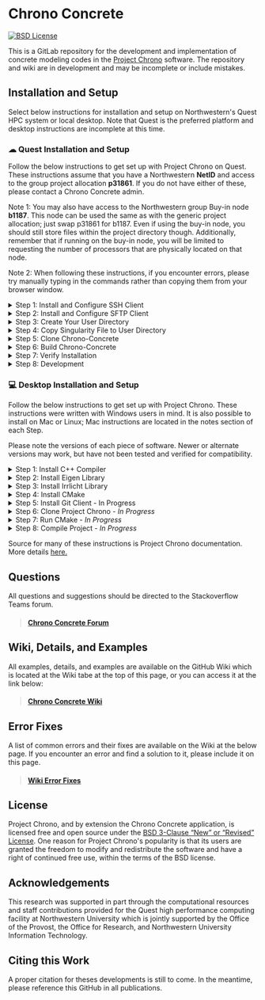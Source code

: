 # Chrono Concrete

&#x20;[![BSD License](http://www.projectchrono.org/assets/logos/chrono-bsd.svg)](LICENSE)

This is a GitLab repository for the development and implementation of concrete modeling codes in the [Project Chrono](https://www.projectchrono.org) software. The repository and wiki are in development and may be incomplete or include mistakes.

## Installation and Setup

Select below instructions for installation and setup on Northwestern's Quest HPC system or local desktop. Note that Quest is the preferred platform and desktop instructions are incomplete at this time.

### ☁ Quest Installation and Setup

Follow the below instructions to get set up with Project Chrono on Quest. These instructions assume that you have a Northwestern **NetID** and access to the group project allocation **p31861**. If you do not have either of these, please contact a Chrono Concrete admin.

Note 1: You may also have access to the Northwestern group Buy-in node **b1187**. This node can be used the same as with the generic project allocation; just swap p31861 for b1187. Even if using the buy-in node, you should still store files within the project directory though. Additionally, remember that if running on the buy-in node, you will be limited to requesting the number of processors that are physically located on that node.

Note 2: When following these instructions, if you encounter errors, please try manually typing in the commands rather than copying them from your browser window.

<details>

<summary>Step 1: Install and Configure SSH Client </summary>

Install an SSH Client

* Any SSH client should work, but we recommend PuTTY
* Download and install PuTTY from [https://www.putty.org/](https://www.putty.org/)
* After installation open PuTTY. Within the PuTTY Configuration window:
  * Enter '**quest.northwestern.edu**' for Host Name
  * Enter '**22**' for Port&#x20;
  * Enter '**Quest**' for Saved Sessions
  * Click **Save**
  * Click **Quest** which should not be added to the Session list
  * Click **Open**
* A new SSH window will open. In this window login with your Northwestern NetID and password

</details>

<details>

<summary>Step 2: Install and Configure SFTP Client</summary>

Install an SFTP Client

* Any SFTP client should work, but we recommend FileZilla
* Download and install FileZilla Client from [https://filezilla-project.org/](https://filezilla-project.org/)
* After installation open FileZilla. Within the FileZilla window:
  * Click **File** and then **Site Manager...**
  * In the opened window click **New Site** and enter 'Quest' for the name
  * Enter '**quest.northwestern.edu**' for Host&#x20;
  * Enter '**22**' for Port&#x20;
  * Enter your NetID for **User** and password for **Password**
  * Click **New Bookmark** and enter 'Projects' for the name
  * Choose any Local directory that you want
  * Enter '**/projects/p31861**' for Remote directory
  * Click **OK**
  * Click **File** and then **Site Manager...**
  * Click **Connect**
* The remote site on the right side of your window should automatically connect to the Quest Project Chrono Project and you should see a folder called **Singularity Container**

</details>

<details>

<summary>Step 3: Create Your User Directory</summary>

Create a directory for all of your developments and testing. No files/folders should be created or changed at the top-most '/projects/p31861' directory.

* Within FileZilla, enter the **Users** folder&#x20;
* Right click in the '/projects/p31861/Users' folder and select **Create Directory and Enter It**
* Name the folder with your name in the following format **LastnameFirstname**

</details>

<details>

<summary>Step 4: Copy Singularity File to User Directory</summary>

Copy the SIF file into your User Directory

* In the SSH window run the following command, being sure to replace **LastnameFirstname** with your correct directory name

<pre><code><strong>cp /projects/p31861/SingularityContainer/project-chrono-dependencies-with-intel-mkl.sif /projects/p31861/Users/LastnameFirstname 
</strong></code></pre>

</details>

<details>

<summary>Step 5: Clone Chrono-Concrete</summary>

Clone the Project Chrono GitHub into your User Directory

* In the SSH window cd into your User Directory with the following command, being sure to replace **LastnameFirstname** with your correct directory name&#x20;

<pre><code><strong>cd /projects/p31861/Users/LastnameFirstname
</strong></code></pre>

* Clone the GitHub project here with the following command

```
git clone https://github.com/Concrete-Chrono-Development/chrono-concrete.git
```

* Pull updates to GitHub project - Make sure to manually type in these commands or they may not work when copy-pasted.

```
cd chrono-concrete
git pull https://github.com/Concrete-Chrono-Development/chrono-concrete.git
git submodule init​
git submodule update
```

</details>

<details>

<summary>Step 6: Build Chrono-Concrete</summary>

Copy example make script, edit, and build Project Chrono

* Copy example make script to User Directory, being sure to replace **LastnameFirstname** with your correct directory name&#x20;

<pre><code><strong>cp /projects/p31861/ExampleScripts/submit_chrono_make.sh /projects/p31861/Users/LastnameFirstname 
</strong></code></pre>

* Navigate to the newly copied 'submit\_chrono\_make.sh' file in FileZilla and double-click on it to edit. Change all instances of **LastnameFirstname** in the file to your appropriate directory and save/upload editted file back to Quest
* In your SSH client navigate to your User Directory and run the following command to submit job

```
sbatch submit_chrono_make.sh
```

You can check the status of your job with the command, being sure to replace **NetID** with your NetID:

```
squeue -u NetID
```

Once the job has completed, proceed to Step 7.

</details>

<details>

<summary>Step 7: Verify Installation</summary>

Verify proper installation of Chrono-Concrete by running a test job with MPI

* Copy example make script to User Directory, being sure to replace **LastnameFirstname** with your correct directory name&#x20;

```
cp /projects/p31861/ExampleScripts/example_submit_mpi.sh /projects/p31861/Users/LastnameFirstname 
```

* Navigate to the newly copied 'submit\_chrono\_make.sh' file in FileZilla and double-click on it to edit. Change all instances of **LastnameFirstname** in the file to your appropriate directory and save/upload editted file back to Quest
* Make an output directory, being sure to replace **LastnameFirstname** with your correct directory name&#x20;

```
mkdir /projects/p31861/Users/LastnameFirstname/outdir
```

* In your SSH client navigate to your User Directory and run the following command to submit job

```
sbatch example_submit_mpi.sh
```

You can check the status of your job with the command, being sure to replace **NetID** with your NetID:

```
squeue -u NetID
```

Once the job has completed, open the outlog file in your User Directory and confirm that the simulation ran. Then navigate to the output directory (./outdir/TestJob) and confirm that several .csv files were created.&#x20;

</details>

<details>

<summary>Step 8: Development</summary>

Code within the chrono-concrete directory can be developed as needed and be pushed/pulled to the GitHub. Please read online about how git works so that you ensure you are properly developing with everyone else.&#x20;

You can modify/copy the example .sh scripts and outdir in your User Directory to help your developments.

Please **do not** edit any files outside of your User Directory.

</details>


### 💻 Desktop Installation and Setup

Follow the below instructions to get set up with Project Chrono. These instructions were written with Windows users in mind. It is also possible to install on Mac or Linux; Mac instructions are located in the notes section of each Step.

Please note the versions of each piece of software. Newer or alternate versions may work, but have not been tested and verified for compatibility.

<details>

<summary>Step 1: Install C++ Compiler</summary>

Install Microsoft Visual Studio 2022. The [community edition of the latest Visual Studio](https://visualstudio.microsoft.com/downloads/) is available for free.

* During installation make sure to check and include _"Desktop Development with C++"_
* After installation open Visual Studio and sign-in if necessary

```
- For Mac: Use Xcode Package. Download via App Store for free - it contains the clang++ compiler.
- Notes: Other compilers were also tested (e.g. Intel C++, PGI) but they are not officially supported and maintained. While it is likely possible to build Chrono with other toolchains, this might require changes to the CMake scripts.
- Notes: Any version of Visual Studio 2019 or newer should work. Visual Studio 2017 has problems with the heavy use of inlining in recent version of Eigen. For the latest version of Chrono (specifically due to the reimplemented ANCF elements), this can result in very long compilation times or even hang ups. We recommend using VS 2019 or newer.
```

</details>

<details>

<summary>Step 2: Install Eigen Library</summary>

Download the Eigen version 3.4.0 zipped  source code. This [code is available for free](https://gitlab.com/libeigen/eigen/-/releases/3.4.0).&#x20;

* Unzip the downloaded file and store the contents in an easy-to-find location, suggested location is: C:\workspace\libraries\eigen-3.4.0

<pre><code><strong>- For Mac: Install it via homebrew: brew install eigen. Homebrew installs into /opt/homebrew since MacOS 12 Monterey and the new Apple Silicon (arm46, M1, M2...) hardware. If Eigen is not found automatically, you can search its folder with:
</strong>find /opt/homebrew -name Eigen
<strong>- Notes: Any version of Eigen 3.3.0 or newer should work. 
</strong></code></pre>

</details>

<details>

<summary>Step 3: Install Irrlicht Library</summary>

Download Irrlicht SDK version 1.8.5. This [code is available for free](https://irrlicht.sourceforge.io/?page\_id=10).&#x20;

* Unzip the downloaded file and store the contents in an easy-to-find location, suggested location is: C:\workspace\libraries\irrlicht-1.8.5

<pre><code><strong>- For Mac: The best way to install irrlicht on the Mac is: brew install irrlicht (release v.1.8.5). On MacOS 12 (Monterey) you have to set IRRLICHT_ROOT to /opt/homebrew.
</strong><strong>- Notes: Any version of Irrlicht SDK version 1.8.2 or newer should work. 
</strong></code></pre>

</details>

<details>

<summary>Step 4: Install CMake</summary>

Install CMake version 3.25.0. An installer for the [software is available for free](https://cmake.org/download/).

* During installation be sure to check for the CMake executable to be included in your Path environmental variable

<pre><code><strong>- For Mac: The CMake.app bundle also contains command line tools, you must set appropriate links to use it from the terminal. It is better to install a pure command line version via homebrew (https://brew.sh). After installing the home brew package manager type: brew install cmake in the terminal.
</strong><strong>- Notes: Any version of CMake version 1.8.2 or newer should work. 
</strong></code></pre>

</details>

<details>

<summary>Step 5: Install Git Client - In Progress</summary>

*

</details>

<details>

<summary>Step 6: Clone Project Chrono - <em>In Progress</em></summary>

*

</details>

<details>

<summary>Step 7: Run CMake - <em>In Progress</em></summary>

*

</details>

<details>

<summary>Step 8: Compile Project - <em>In Progress</em></summary>

*

</details>

Source for many of these instructions is Project Chrono documentation. More details [here.](https://api.projectchrono.org/tutorial\_install\_chrono.html)

## Questions

All questions and suggestions should be directed to the Stackoverflow Teams forum.

> #### [Chrono Concrete Forum](https://stackoverflowteams.com/c/concrete-chrono-development)

## Wiki, Details, and Examples

All examples, details, and examples are available on the GitHub Wiki which is located at the Wiki tabe at the top of this page, or you can access it at the link below:

> #### [Chrono Concrete Wiki](https://github.com/Concrete-Chrono-Development/chrono-concrete/wiki)

## Error Fixes

A list of common errors and their fixes are available on the Wiki at the below page. If you encounter an error and find a solution to it, please include it on this page.

> #### [Wiki Error Fixes](https://github.com/Concrete-Chrono-Development/chrono-concrete/wiki)

## License

Project Chrono, and by extension the Chrono Concrete application, is licensed free and open source under the [BSD 3-Clause “New” or “Revised” License](https://choosealicense.com/licenses/bsd-3-clause/). One reason for Project Chrono's popularity is that its users are granted the freedom to modify and redistribute the software and have a right of continued free use, within the terms of the BSD license.

## Acknowledgements

This research was supported in part through the computational resources and staff contributions provided for the Quest high performance computing facility at Northwestern University which is jointly supported by the Office of the Provost, the Office for Research, and Northwestern University Information Technology.

## Citing this Work

A proper citation for theses developments is still to come. In the meantime, please reference this GitHub in all publications.
